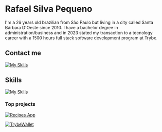# Rafael Silva Pequeno
I'm a 26 years old brazilian from São Paulo but living in a city called Santa Bárbara D'Oeste since 2010. I have a bachelor degree in administration/business and in 2023 stated my transaction to a tecnology career with a 1500 hours full stack software development program at Trybe.

## Contact me

[![My Skills](https://skillicons.dev/icons?i=linkedin)](https://www.linkedin.com/in/rafael-pequeno/)

## Skills

[![My Skills](https://skillicons.dev/icons?i=js,html,css,ts,nodejs,react,mysql,java,git,express,docker,sequelize)](https://skillicons.dev)



### Top projects

[![Recipes App](https://github-readme-stats.vercel.app/api/pin/?username=rafaelpequeno&repo=recipes-app&bg_color=000&border_color=30A3DC&show_icons=true&icon_color=30A3DC&title_color=E94D5F&text_color=FFF)](https://github.com/rafaelpequeno/recipes-app)

[![TrybeWallet](https://github-readme-stats.vercel.app/api/pin/?username=rafaelpequeno&repo=rafael-pequeno-trybewallet&bg_color=000&border_color=30A3DC&show_icons=true&icon_color=30A3DC&title_color=E94D5F&text_color=FFF)](https://github.com/rafaelpequeno/rafael-pequeno-trybewallet)


<!--
**rafaelpequeno/rafaelpequeno** is a ✨ _special_ ✨ repository because its `README.md` (this file) appears on your GitHub profile.

Here are some ideas to get you started:

- 🔭 I’m currently working on ...
- 🌱 I’m currently learning ...
- 👯 I’m looking to collaborate on ...
- 🤔 I’m looking for help with ...
- 💬 Ask me about ...
- 📫 How to reach me: ...
- 😄 Pronouns: ...
- ⚡ Fun fact: ...
-->
